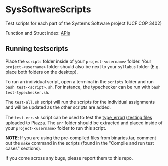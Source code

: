 # SysSoftwareScripts
Test scripts for each part of the Systems Software project (UCF COP 3402)

Function and Struct index: [APIs](APIs.md)

## Running testscripts

Place the `scripts` folder inside of your `project-<username>` folder. Your `project-<username>` folder
should also be next to your `syllabus` folder (E.g. place both folders on the desktop).

To run an individual script, open a terminal in the `scripts` folder and run `bash test-<script>.sh`.
For instance, the typechecker can be run with `bash test-typechecker.sh`.

The `test-all.sh` script will run the scripts for the individual assignments and will be updated as the
other scripts are added. 

The `test-err.sh` script can be used to test the [type_error() testing files](https://piazza.com/class/jqidj3mhs91lo?cid=128) uploaded to Piazza. 
The `err` folder should be extracted and placed inside of your `project-<username>` folder to run this script.

**NOTE**: If you are using the pre-compiled files from binaries.tar, comment out the `make` command in the scripts (found in the "Compile and run test cases" sections).

If you come across any bugs, please report them to this repo. 

